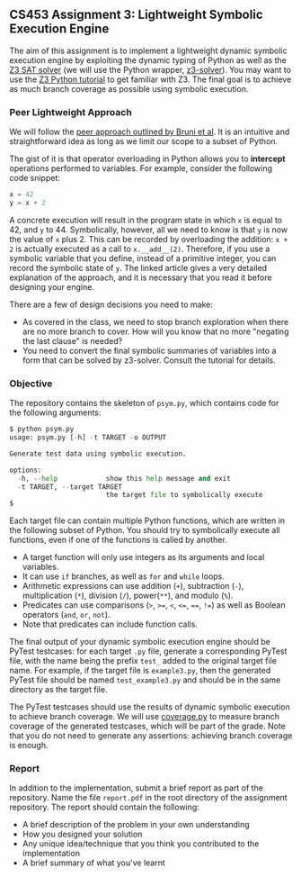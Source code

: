 ## CS453 Assignment 3: Lightweight Symbolic Execution Engine

The aim of this assignment is to implement a lightweight dynamic symbolic execution engine by exploiting the dynamic typing of Python as well as the [Z3 SAT solver](https://github.com/Z3Prover/z3) (we will use the Python wrapper, [z3-solver](https://pypi.org/project/z3-solver/)). You may want to use the [Z3 Python tutorial](https://ericpony.github.io/z3py-tutorial/guide-examples.htm) to get familiar with Z3. The final goal is to achieve as much branch coverage as possible using symbolic execution.

### Peer Lightweight Approach

We will follow the [peer approach outlined by Bruni et al](Bruni2008.pdf). It is an intuitive and straightforward idea as long as we limit our scope to a subset of Python. 

The gist of it is that operator overloading in Python allows you to 
**intercept** operations performed to variables. For example, consider the 
following code snippet:

```python
x = 42
y = x + 2
```

A concrete execution will result in the program state in which `x` is equal to 
42, and `y` to 44. Symbolically, however, all we need to know is that `y` is 
now the value of `x` plus 2. This can be recorded by overloading the addition: 
`x + 2` is actually executed as a call to `x.__add__(2)`. Therefore, if you use 
a symbolic variable that you define, instead of a primitive integer, you can 
record the symbolic state of `y`. The linked article gives a very detailed 
explanation of the approach, and it is necessary that you read it before 
designing your engine. 

There are a few of design decisions you need to make:

- As covered in the class, we need to stop branch exploration when there are no more branch to cover. How will you know that no more "negating the last clause" is needed?
- You need to convert the final symbolic summaries of variables into a form that can be solved by z3-solver. Consult the tutorial for details.

### Objective

The repository contains the skeleton of `psym.py`, which contains code for the following arguments:

```python
$ python psym.py
usage: psym.py [-h] -t TARGET -o OUTPUT

Generate test data using symbolic execution.

options:
  -h, --help            show this help message and exit
  -t TARGET, --target TARGET
                        the target file to symbolically execute
$
```

Each target file can contain multiple Python functions, which are written in the following subset of Python. You should try to symbolically execute all functions, even if one of the functions is called by another.

- A target function will only use integers as its arguments and local variables.
- It can use `if` branches, as well as `for` and `while` loops.
- Arithmetic expressions can use addition (`+`), subtraction (`-`), multiplication (`*`), division (`/`), power(`**`), and modulo (`%`).
- Predicates can use comparisons (`>`, `>=`, `<`, `<=`, `==`, `!=`) as well as Boolean operators (`and`, `or`, `not`).
- Note that predicates can include function calls.

The final output of your dynamic symbolic execution engine should be PyTest testcases: for each target `.py` file, generate a corresponding PyTest file, with the name being the prefix `test_` added to the original target file name. For example, if the target file is `example3.py`, then the generated PyTest file should be named `test_example3.py` and should be in the same directory as the target file. 

The PyTest testcases should use the results of dynamic symbolic execution to achieve branch coverage. We will use [coverage.py](https://coverage.readthedocs.io/en/7.4.0/) to measure branch coverage of the generated testcases, which will be part of the grade. Note that you do not need to generate any assertions: achieving branch coverage is enough.

### Report

In addition to the implementation, submit a brief report as part of the repository. Name the file `report.pdf` in the root directory of the assignment repository. The report should contain the following:

- A brief description of the problem in your own understanding
- How you designed your solution
- Any unique idea/technique that you think you contributed to the implementation
- A brief summary of what you've learnt